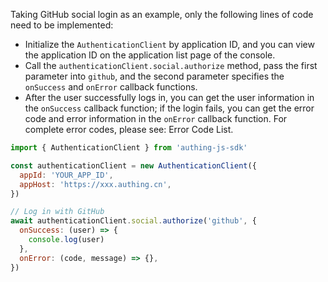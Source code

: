 Taking GitHub social login as an example, only the following lines of code need to be implemented:

- Initialize the `AuthenticationClient` by application ID, and you can view the application ID on the application list page of the console.
- Call the `authenticationClient.social.authorize` method, pass the first parameter into `github`, and the second parameter specifies the `onSuccess` and `onError` callback functions.
- After the user successfully logs in, you can get the user information in the `onSuccess` callback function; if the login fails, you can get the error code and error information in the `onError` callback function. For complete error codes, please see: Error Code List.

```javascript
import { AuthenticationClient } from 'authing-js-sdk'

const authenticationClient = new AuthenticationClient({
  appId: 'YOUR_APP_ID',
  appHost: 'https://xxx.authing.cn',
})

// Log in with GitHub
await authenticationClient.social.authorize('github', {
  onSuccess: (user) => {
    console.log(user)
  },
  onError: (code, message) => {},
})
```
